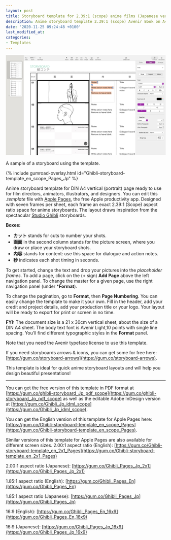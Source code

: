 ```yaml
---
layout: post
title: Storyboard template for 2.39:1 (scope) anime films (Japanese version)
description: Anime storyboard template 2.39:1 (scope) Avenir Book on A4 Vertical for Apple Pages, Japanese version
date: '2020-11-25 09:24:48 +0100'
last_modified_at:
categories:
- Templates
---
```

<a href="https://gum.co/Ghibli-storyboard-template_en_scope_Pages_Jp" class="no-underline pv2 grow db"><img class="w-100" src="/images/Apple-Pages-Japanese-Anime-Storyboard-Template-2.39x1-on-A4-vertical_storyboard-sample.png"></a>
<figcaption>A sample of a storyboard using the template.</figcaption>

{% include gumroad-overlay.html id="Ghibli-storyboard-template_en_scope_Pages_Jp" %}

Anime storyboard template for DIN A4 vertical (portrait) page ready to use for film directors, animators, illustrators, and designers. You can edit this *.template* file with [Apple Pages](https://www.apple.com/pages/), the free Apple productivity app. Designed with seven frames per sheet, each frame an exact 2.39:1 (Scope) aspect ratio space for anime storyboards. The layout draws inspiration from the spectacular [Studio Ghibli](http://www.ghibli.jp) storyboards.

**Boxes:**

- **カット** stands for cuts to number your shots.
- **画面** in the second column stands for the picture screen, where you draw or place your storyboard shots.
- **内容** stands for content: use this space for dialogue and action notes.
- **秒** indicates each shot timing in seconds.

To get started, change the text and drop your pictures into the *placeholder frames*. To add a page, click on the (**+** sign) **Add Page** above the left navigation panel. To change the master for a given page, use the right navigation panel (under ***Format**).

To change the pagination, go to **Format**, then **Page Numbering**. You can easily change the template to make it your own. Fill in the header, add your credit and project details, add your production title or your logo. Your layout will be ready to export for print or screen in no time.

**FYI:** The document size is a 21 x 30cm vertical sheet, about the size of a DIN A4 sheet. The body text font is Avenir Light,10 points with single line spacing. You’ll find different typographic styles in the **Format** panel.

Note that you need the Avenir typeface license to use this template.

If you need storyboards arrows & icons, you can get some for free here: [https://gum.co/storyboard-arrows](https://gum.co/storyboard-arrows).

This template is ideal for quick anime storyboard layouts and will help you design beautiful presentations!

***

You can get the free version of this template in PDF format at [https://gum.co/ghibli-storyboard_Jp_pdf_scope](https://gum.co/ghibli-storyboard_Jp_pdf_scope) as well as the editable Adobe InDesign version at [https://gum.co/Ghibli_Jp_idml_scope](https://gum.co/Ghibli_Jp_idml_scope).

You can get the English version of this template for Apple Pages here: [https://gum.co/Ghibli-storyboard-template_en_scope_Pages](https://gum.co/Ghibli-storyboard-template_en_scope_Pages).

Similar versions of this template for Apple Pages are also available for different screen sizes.
2.00:1 aspect ratio (English): [https://gum.co/Ghibli-storyboard-template_en_2x1_Pages](https://gum.co/Ghibli-storyboard-template_en_2x1_Pages)

2.00:1 aspect ratio (Japanese): [https://gum.co/Ghibli_Pages_Jp_2x1](https://gum.co/Ghibli_Pages_Jp_2x1)

1.85:1 aspect ratio (English): [https://gum.co/Ghibli_Pages_En](https://gum.co/Ghibli_Pages_En)

1.85:1 aspect ratio (Japanese): [https://gum.co/Ghibli_Pages_Jp](https://gum.co/Ghibli_Pages_Jp)

16:9 (English): [https://gum.co/Ghibli_Pages_En_16x9](https://gum.co/Ghibli_Pages_En_16x9)

16:9 (Japanese): [https://gum.co/Ghibli_Pages_Jp_16x9](https://gum.co/Ghibli_Pages_Jp_16x9)